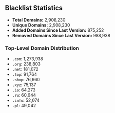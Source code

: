 ## Blacklist Statistics

- **Total Domains:** 2,908,230
- **Unique Domains:** 2,908,230
- **Added Domains Since Last Version:** 875,252
- **Removed Domains Since Last Version:** 988,938

### Top-Level Domain Distribution

-  `.com`: 1,273,938
-  `.org`: 238,803
-  `.net`: 181,072
-  `.top`: 91,764
-  `.shop`: 76,960
-  `.xyz`: 75,137
-  `.io`: 64,273
-  `.ru`: 60,644
-  `.info`: 52,074
-  `.pl`: 49,042
